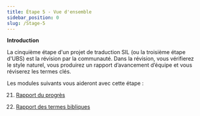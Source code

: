 ```yaml
---
title: Étape 5 - Vue d'ensemble
sidebar_position: 0
slug: /Stage-5
---
```




**Introduction**


La cinquième étape d'un projet de traduction SIL (ou la troisième étape d'UBS) est la révision par la communauté. Dans la révision, vous vérifierez le style naturel, vous produirez un rapport d’avancement d’équipe et vous réviserez les termes clés.


Les modules suivants vous aideront avec cette étape :


 21. [Rapport du progrès](/21.PPR)


 22. [Rapport des termes bibliques](/22.BTR)

